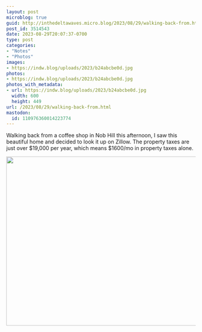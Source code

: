 ```yaml
---
layout: post
microblog: true
guid: http://inthedeltawaves.micro.blog/2023/08/29/walking-back-from.html
post_id: 3514543
date: 2023-08-29T20:07:37-0700
type: post
categories:
- "Notes"
- "Photos"
images:
- https://indw.blog/uploads/2023/b24abcbe0d.jpg
photos:
- https://indw.blog/uploads/2023/b24abcbe0d.jpg
photos_with_metadata:
- url: https://indw.blog/uploads/2023/b24abcbe0d.jpg
  width: 600
  height: 449
url: /2023/08/29/walking-back-from.html
mastodon:
  id: 110976360014223774
---
```

Walking back from a coffee shop in Nob Hill this afternoon, I saw this beautiful home and decided to look it up on Zillow. The property taxes are just over $19,000 per year, which means $1600/mo in property taxes alone. 

<img src="uploads/2023/b24abcbe0d.jpg" width="600" height="449" alt="">
